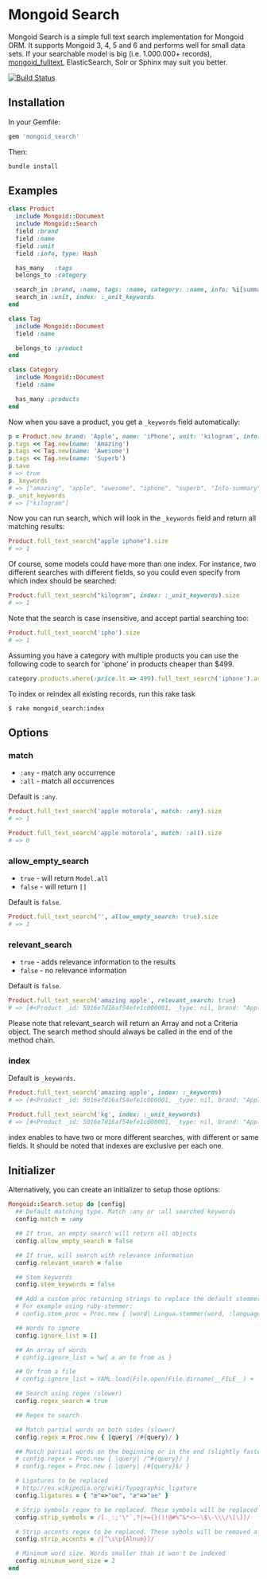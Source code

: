 # Mongoid Search

Mongoid Search is a simple full text search implementation for Mongoid ORM. It supports Mongoid 3, 4, 5 and 6 and performs well for small data sets. If your searchable model is big (i.e. 1.000.000+ records), [mongoid_fulltext](https://github.com/mongoid/mongoid_fulltext), ElasticSearch, Solr or Sphinx may suit you better.

[![Build Status](https://travis-ci.org/mongoid/mongoid_search.svg?branch=master)](https://travis-ci.org/mongoid/mongoid_search)

## Installation

In your Gemfile:

```ruby
gem 'mongoid_search'
```

Then:

```
bundle install
```

## Examples

```ruby
class Product
  include Mongoid::Document
  include Mongoid::Search
  field :brand
  field :name
  field :unit
  field :info, type: Hash

  has_many   :tags
  belongs_to :category

  search_in :brand, :name, tags: :name, category: :name, info: %i[summary description]
  search_in :unit, index: :_unit_keywords
end

class Tag
  include Mongoid::Document
  field :name

  belongs_to :product
end

class Category
  include Mongoid::Document
  field :name

  has_many :products
end
```

Now when you save a product, you get a `_keywords` field automatically:

```ruby
p = Product.new brand: 'Apple', name: 'iPhone', unit: 'kilogram', info: { summary: 'Info-summary', description: 'Info-description' }
p.tags << Tag.new(name: 'Amazing')
p.tags << Tag.new(name: 'Awesome')
p.tags << Tag.new(name: 'Superb')
p.save
# => true
p._keywords
# => ["amazing", "apple", "awesome", "iphone", "superb", "Info-summary", "Info-description"]
p._unit_keywords
# => ["kilogram"]
```

Now you can run search, which will look in the `_keywords` field and return all matching results:

```ruby
Product.full_text_search("apple iphone").size
# => 1
```

Of course, some models could have more than one index. For instance, two different searches with different fields, so you could even specify from which index should be searched:

```ruby
Product.full_text_search("kilogram", index: :_unit_keywords).size
# => 1
```

Note that the search is case insensitive, and accept partial searching too:

```ruby
Product.full_text_search('ipho').size
# => 1
```

Assuming you have a category with multiple products you can use the following code to search for 'iphone' in products cheaper than $499.

```ruby
category.products.where(:price.lt => 499).full_text_search('iphone').asc(:price)
```

To index or reindex all existing records, run this rake task

```
$ rake mongoid_search:index
```

## Options

### match

* `:any` - match any occurrence
* `:all` - match all occurrences

Default is `:any`.

```ruby
Product.full_text_search('apple motorola', match: :any).size
# => 1

Product.full_text_search('apple motorola', match: :all).size
# => 0
```

### allow\_empty\_search

* `true` - will return `Model.all`
* `false` - will return `[]`

Default is `false`.

```ruby
Product.full_text_search('', allow_empty_search: true).size
# => 1
```

### relevant_search

* `true` - adds relevance information to the results
* `false` - no relevance information

Default is `false`.

```ruby
Product.full_text_search('amazing apple', relevant_search: true)
# => [#<Product _id: 5016e7d16af54efe1c000001, _type: nil, brand: "Apple", name: "iPhone", attrs: nil, info: nil, category_id: nil, _keywords: ["amazing", "apple", "awesome", "iphone", "superb"], relevance: 2.0>]
```

Please note that relevant_search will return an Array and not a Criteria object. The search method should always be called in the end of the method chain.

### index

Default is `_keywords`.

```ruby
Product.full_text_search('amazing apple', index: :_keywords)
# => [#<Product _id: 5016e7d16af54efe1c000001, _type: nil, brand: "Apple", name: "iPhone", unit: "l", attrs: nil, info: nil, category_id: nil, _keywords: ["amazing", "apple", "awesome", "iphone", "superb"], _unit_keywords: ["l"], relevance: 2.0>]

Product.full_text_search('kg', index: :_unit_keywords)
# => [#<Product _id: 5016e7d16af54efe1c000001, _type: nil, brand: "Apple", name: "iPhone", unit: "kg", attrs: nil, info: nil, category_id: nil, _keywords: ["amazing", "apple", "awesome", "iphone", "superb"], _unit_keywords: ["kg"], relevance: 2.0>]
```

index enables to have two or more different searches, with different or same fields. It should be noted that indexes are exclusive per each one.

## Initializer

Alternatively, you can create an initializer to setup those options:

```ruby
Mongoid::Search.setup do |config|
  ## Default matching type. Match :any or :all searched keywords
  config.match = :any

  ## If true, an empty search will return all objects
  config.allow_empty_search = false

  ## If true, will search with relevance information
  config.relevant_search = false

  ## Stem keywords
  config.stem_keywords = false

  ## Add a custom proc returning strings to replace the default stemmer
  # For example using ruby-stemmer:
  # config.stem_proc = Proc.new { |word| Lingua.stemmer(word, :language => 'nl') }

  ## Words to ignore
  config.ignore_list = []

  ## An array of words
  # config.ignore_list = %w{ a an to from as }

  ## Or from a file
  # config.ignore_list = YAML.load(File.open(File.dirname(__FILE__) + '/config/ignorelist.yml'))["ignorelist"]

  ## Search using regex (slower)
  config.regex_search = true

  ## Regex to search

  ## Match partial words on both sides (slower)
  config.regex = Proc.new { |query| /#{query}/ }

  ## Match partial words on the beginning or in the end (slightly faster)
  # config.regex = Proc.new { |query| /^#{query}/ }
  # config.regex = Proc.new { |query| /#{query}$/ }

  # Ligatures to be replaced
  # http://en.wikipedia.org/wiki/Typographic_ligature
  config.ligatures = { "œ"=>"oe", "æ"=>"ae" }

  # Strip symbols regex to be replaced. These symbols will be replaced by space
  config.strip_symbols = /[._:;'\"`,?|+={}()!@#%^&*<>~\$\-\\\/\[\]]/

  # Strip accents regex to be replaced. These sybols will be removed after strip_symbols replacing
  config.strip_accents = /[^\s\p{Alnum}]/

  # Minimum word size. Words smaller than it won't be indexed
  config.minimum_word_size = 2
end
```
